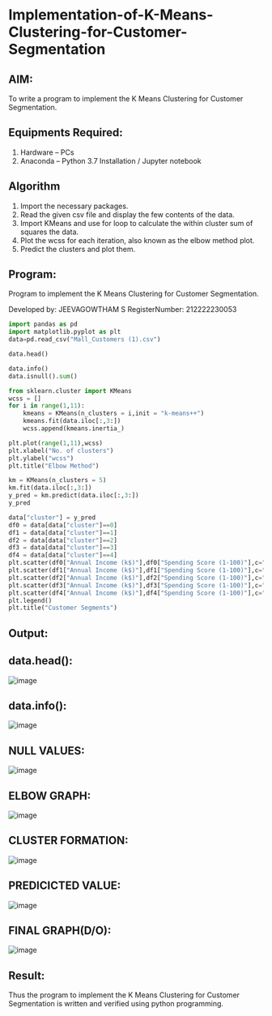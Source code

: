 # Implementation-of-K-Means-Clustering-for-Customer-Segmentation

## AIM:

To write a program to implement the K Means Clustering for Customer Segmentation.

## Equipments Required:

1. Hardware – PCs
2. Anaconda – Python 3.7 Installation / Jupyter notebook

## Algorithm

1. Import the necessary packages.
2. Read the given csv file and display the few contents of the data.
3. Import KMeans and use for loop to calculate the within cluster sum of squares the data.
4. Plot the wcss for each iteration, also known as the elbow method plot.
5. Predict the clusters and plot them.

## Program:

Program to implement the K Means Clustering for Customer Segmentation.

Developed by: JEEVAGOWTHAM S
RegisterNumber: 212222230053

```python
import pandas as pd
import matplotlib.pyplot as plt
data=pd.read_csv("Mall_Customers (1).csv")

data.head()

data.info()
data.isnull().sum()

from sklearn.cluster import KMeans
wcss = []
for i in range(1,11):
    kmeans = KMeans(n_clusters = i,init = "k-means++")
    kmeans.fit(data.iloc[:,3:])
    wcss.append(kmeans.inertia_)

plt.plot(range(1,11),wcss)
plt.xlabel("No. of clusters")
plt.ylabel("wcss")
plt.title("Elbow Method")

km = KMeans(n_clusters = 5)
km.fit(data.iloc[:,3:])
y_pred = km.predict(data.iloc[:,3:])
y_pred

data["cluster"] = y_pred
df0 = data[data["cluster"]==0]
df1 = data[data["cluster"]==1]
df2 = data[data["cluster"]==2]
df3 = data[data["cluster"]==3]
df4 = data[data["cluster"]==4]
plt.scatter(df0["Annual Income (k$)"],df0["Spending Score (1-100)"],c="red",label="cluster0")
plt.scatter(df1["Annual Income (k$)"],df1["Spending Score (1-100)"],c="black",label="cluster1")
plt.scatter(df2["Annual Income (k$)"],df2["Spending Score (1-100)"],c="blue",label="cluster2")
plt.scatter(df3["Annual Income (k$)"],df3["Spending Score (1-100)"],c="green",label="cluster3")
plt.scatter(df4["Annual Income (k$)"],df4["Spending Score (1-100)"],c="magenta",label="cluster4")
plt.legend()
plt.title("Customer Segments")

```

## Output:

## data.head():
![image](https://github.com/JeevaGowtham-S/Implementation-of-K-Means-Clustering-for-Customer-Segmentation/assets/118042624/c795d00c-14e1-4c19-8177-005fed2083b8)

## data.info():
![image](https://github.com/JeevaGowtham-S/Implementation-of-K-Means-Clustering-for-Customer-Segmentation/assets/118042624/32ea65eb-00ba-48dd-a7ec-69ca8a77775e)


## NULL VALUES:
![image](https://github.com/JeevaGowtham-S/Implementation-of-K-Means-Clustering-for-Customer-Segmentation/assets/118042624/5bfb0e9e-d6ae-4bf7-b9aa-64718b6ffb0c)


## ELBOW GRAPH:
![image](https://github.com/JeevaGowtham-S/Implementation-of-K-Means-Clustering-for-Customer-Segmentation/assets/118042624/69f7166c-c381-4d1c-bb90-0ba4cf05d65d)

## CLUSTER FORMATION:
![image](https://github.com/JeevaGowtham-S/Implementation-of-K-Means-Clustering-for-Customer-Segmentation/assets/118042624/9fcdea4e-5d7a-42b0-935e-96ec5067d7c3)

## PREDICICTED VALUE:
![image](https://github.com/JeevaGowtham-S/Implementation-of-K-Means-Clustering-for-Customer-Segmentation/assets/118042624/e79a5080-d08c-4c71-a236-5661e0440483)


## FINAL GRAPH(D/O):
![image](https://github.com/JeevaGowtham-S/Implementation-of-K-Means-Clustering-for-Customer-Segmentation/assets/118042624/392b5441-4449-45db-a0c6-9df5d3006cc9)


## Result:

Thus the program to implement the K Means Clustering for Customer Segmentation is written and verified using python programming.
